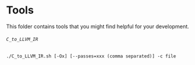 # Tools

This folder contains tools that you might find helpful for your development.

###### `C_to_LLVM_IR`

```
./C_to_LLVM_IR.sh [-Ox] [--passes=xxx (comma separated)] -c file
```
